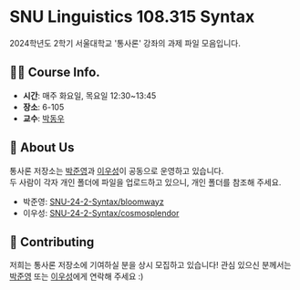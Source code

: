 # SNU Linguistics 108.315 Syntax
2024학년도 2학기 서울대학교 '통사론' 강좌의 과제 파일 모음입니다.

## 👨‍🏫 Course Info.
- **시간**: 매주 화요일, 목요일 12:30~13:45
- **장소**: 6-105
- **교수**: [박동우](https://sites.google.com/knou.ac.kr/dongwoop/home)

## 🔨 About Us
통사론 저장소는 [박준영](https://github.com/bloomwayz)과 [이우성](https://github.com/HiTechFullOn)이 공동으로 운영하고 있습니다. \
두 사람이 각자 개인 폴더에 파일을 업로드하고 있으니, 개인 폴더를 참조해 주세요.
- 박준영: [SNU-24-2-Syntax/bloomwayz](./bloomwayz)
- 이우성: [SNU-24-2-Syntax/cosmosplendor](./cosmosplendor)

## 🔗 Contributing
저희는 통사론 저장소에 기여하실 분을 상시 모집하고 있습니다!
관심 있으신 분께서는 [박준영](https://github.com/bloomwayz) 또는 [이우성](https://github.com/HiTechFullOn)에게 연락해 주세요 :)
